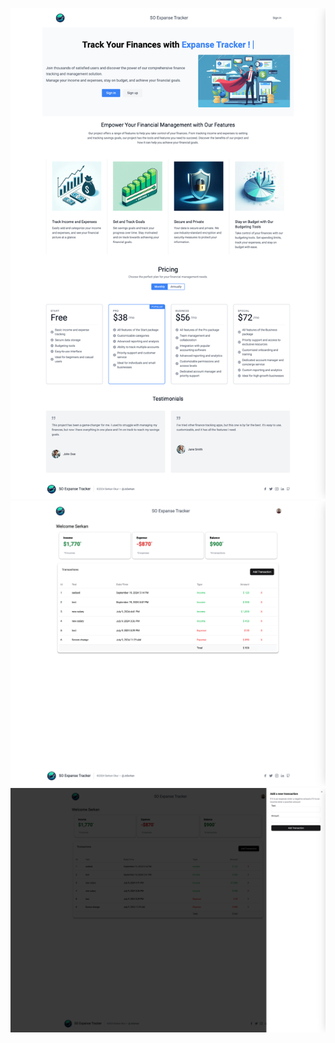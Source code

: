
![Screenshot_0](https://github.com/serkanokur79/so-expense-tracker-next/blob/main/screencapture-so-expense-tracker-vercel-app-home.png)
![Screenshot_1](https://github.com/serkanokur79/so-expense-tracker-next/blob/main/so-expense-tracker-vercel-app.png)
![Screenshot_2](https://github.com/serkanokur79/so-expense-tracker-next/blob/main/so-expense-tracker-vercel-app.png.png)
